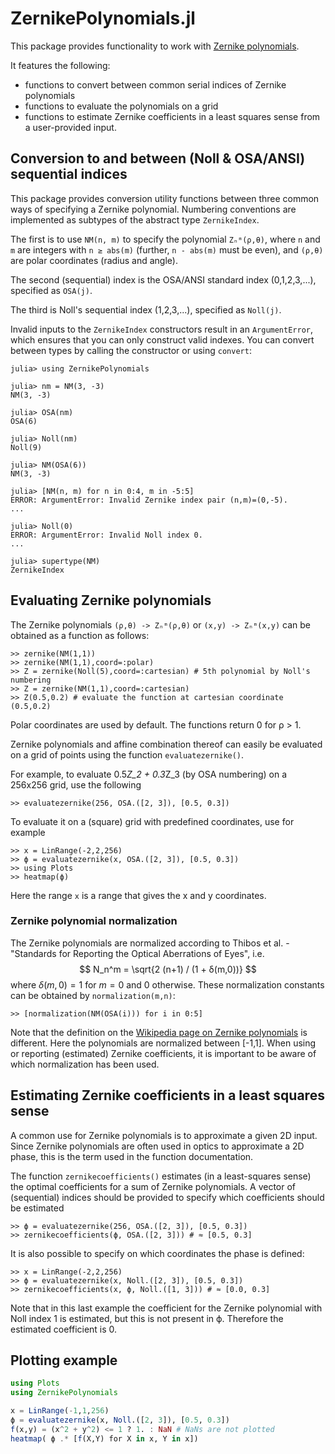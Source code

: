 # ZernikePolynomials.jl

This package provides functionality to work with [Zernike polynomials](https://en.wikipedia.org/wiki/Zernike_polynomials).

It features the following:
- functions to convert between common serial indices of Zernike polynomials
- functions to evaluate the polynomials on a grid
- functions to estimate Zernike coefficients in a least squares sense from a user-provided input.

## Conversion to and between (Noll & OSA/ANSI) sequential indices

This package provides conversion utility functions between three common ways of specifying a Zernike polynomial.
Numbering conventions are implemented as subtypes of the abstract type `ZernikeIndex`.

The first is to use `NM(n, m)` to specify the polynomial `Zₙᵐ(ρ,θ)`, where `n` and `m` are integers with `n ≥ abs(m)` (further, `n - abs(m)` must be even), and `(ρ,θ)` are polar coordinates (radius and angle).

The second (sequential) index is the OSA/ANSI standard index (0,1,2,3,...), specified as `OSA(j)`.

The third is Noll's sequential index (1,2,3,...), specified as `Noll(j)`.

Invalid inputs to the `ZernikeIndex` constructors result in an `ArgumentError`, which ensures that you can only construct valid indexes. You can convert between types by calling the constructor or using `convert`:

```julia-repl
julia> using ZernikePolynomials

julia> nm = NM(3, -3)
NM(3, -3)

julia> OSA(nm)
OSA(6)

julia> Noll(nm)
Noll(9)

julia> NM(OSA(6))
NM(3, -3)

julia> [NM(n, m) for n in 0:4, m in -5:5]
ERROR: ArgumentError: Invalid Zernike index pair (n,m)=(0,-5).
...

julia> Noll(0)
ERROR: ArgumentError: Invalid Noll index 0.
...

julia> supertype(NM)
ZernikeIndex
```

## Evaluating Zernike polynomials
The Zernike polynomials `(ρ,θ) -> Zₙᵐ(ρ,θ)` or `(x,y) -> Zₙᵐ(x,y)` can be obtained as a function as follows:

```julia-repl
>> zernike(NM(1,1))
>> zernike(NM(1,1),coord=:polar)
>> Z = zernike(Noll(5),coord=:cartesian) # 5th polynomial by Noll's numbering
>> Z = zernike(NM(1,1),coord=:cartesian)
>> Z(0.5,0.2) # evaluate the function at cartesian coordinate (0.5,0.2)
```

Polar coordinates are used by default. The functions return 0 for ρ > 1.

Zernike polynomials and affine combination thereof can easily be evaluated on a grid of points using the function `evaluatezernike()`.

For example, to evaluate 0.5*Z_2 + 0.3*Z_3 (by OSA numbering) on a 256x256 grid, use the following
```julia-repl
>> evaluatezernike(256, OSA.([2, 3]), [0.5, 0.3])
```

To evaluate it on a (square) grid with predefined coordinates, use for example
```julia-repl
>> x = LinRange(-2,2,256)
>> ϕ = evaluatezernike(x, OSA.([2, 3]), [0.5, 0.3])
>> using Plots
>> heatmap(ϕ)
```
Here the range ``x`` is a range that gives the x and y coordinates.

### Zernike polynomial normalization
The Zernike polynomials are normalized according to Thibos et al. - "Standards for Reporting the Optical Aberrations of Eyes", i.e.
$$
N_n^m = \sqrt{2 (n+1) / (1 + δ(m,0))}
$$
where $δ(m,0) = 1$ for $m = 0$ and 0 otherwise.
These normalization constants can be obtained by `normalization(m,n)`:
```julia-repl
>> [normalization(NM(OSA(i))) for i in 0:5]
```
Note that the definition on the [Wikipedia page on Zernike polynomials](https://en.wikipedia.org/wiki/Zernike_polynomials) is different. Here the polynomials are normalized between [-1,1].
When using or reporting (estimated) Zernike coefficients, it is important to be aware of which normalization has been used.

## Estimating Zernike coefficients in a least squares sense
A common use for Zernike polynomials is to approximate a given 2D input.
Since Zernike polynomials are often used in optics to approximate a 2D phase, this is the term used in the function documentation.

The function `zernikecoefficients()` estimates (in a least-squares sense) the optimal coefficients for a sum of Zernike polynomials. A vector of (sequential) indices should be provided to specify which coefficients should be estimated

```julia-repl
>> ϕ = evaluatezernike(256, OSA.([2, 3]), [0.5, 0.3])
>> zernikecoefficients(ϕ, OSA.([2, 3])) # ≈ [0.5, 0.3]
```

It is also possible to specify on which coordinates the phase is defined:
```julia-repl
>> x = LinRange(-2,2,256)
>> ϕ = evaluatezernike(x, Noll.([2, 3]), [0.5, 0.3])
>> zernikecoefficients(x, ϕ, Noll.([1, 3])) # ≈ [0.0, 0.3]
```
Note that in this last example the coefficient for the Zernike polynomial with Noll index 1 is estimated, but this is not present in ϕ. Therefore the estimated coefficient is 0.

## Plotting example
```julia
using Plots
using ZernikePolynomials

x = LinRange(-1,1,256)
ϕ = evaluatezernike(x, Noll.([2, 3]), [0.5, 0.3])
f(x,y) = (x^2 + y^2) <= 1 ? 1. : NaN # NaNs are not plotted
heatmap( ϕ .* [f(X,Y) for X in x, Y in x])
```
